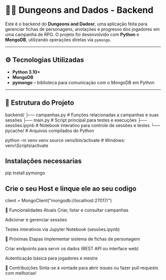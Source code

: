 # 🧙‍♂️ Dungeons and Dados - Backend

Este é o backend do **Dungeons and Dadosr**, uma aplicação feita para gerenciar fichas de personagens, anotações e progresso dos jogadores em uma campanha de RPG. O projeto foi desenvolvido com **Python** e **MongoDB**, utilizando operações diretas via `pymongo`.

---

## ⚙️ Tecnologias Utilizadas

- **Python 3.10+**
- **MongoDB**
- **pymongo** – biblioteca para comunicação com o MongoDB em Python

---

## 📁 Estrutura do Projeto
backend/
├── campanhas.py # Funções relacionadas a campanhas e suas sessões
├── main.py # Script principal para testes e execuções
├── sessões.ipynb # Notebook interativo para controle de sessões e testes
└── pycache/ # Arquivos compilados do Python

python -m venv venv
source venv/bin/activate  # Windows: venv\Scripts\activate

## Instalações necessarias
pip install pymongo

## Crie o seu Host e linque ele ao seu codigo
client = MongoClient("mongodb://localhost:27017/")

🧠 Funcionalidades Atuais
Criar, listar e consultar campanhas

Adicionar e gerenciar sessões

Testes interativos via Jupyter Notebook (sessões.ipynb)

🚀 Próximas Etapas
Implementar sistema de fichas de personagem

Criar endpoints para servir os dados (REST API ou interface web)

Autenticação básica para jogadores e mestre

🤝 Contribuições
Sinta-se à vontade para abrir issues ou fazer pull requests com melhorias!

